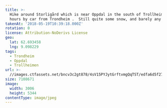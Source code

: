 ```yaml
---
title: >-
  Hike around Storligård which is near Oppdal in the south of Trollheimen, 3
  hours by car from Trondheim .  Still quite some snow, and barely any hikers.
takenAt: '2018-05-19T10:39:18.000Z'
rotation: 0
license: Attribution-NoDerivs License
geo:
  lat: 62.693458
  lng: 9.098229
tags:
  - Trondheim
  - Oppdal
  - Trollheimen
url: >-
  //images.ctfassets.net/bncv3c2gt878/4sV15PYJytGrftvmgQqTST/edfa6d5f271a18f290170fb2922e27ab/hike-around-storligrd-which-is-near-oppdal-in-the-south-of-trollheimen-3-hours-by-car-from-trondheim---still-quite-some-snow-and
size: 7108671
image:
  width: 3006
  height: 5344
contentType: image/jpeg
---
```


